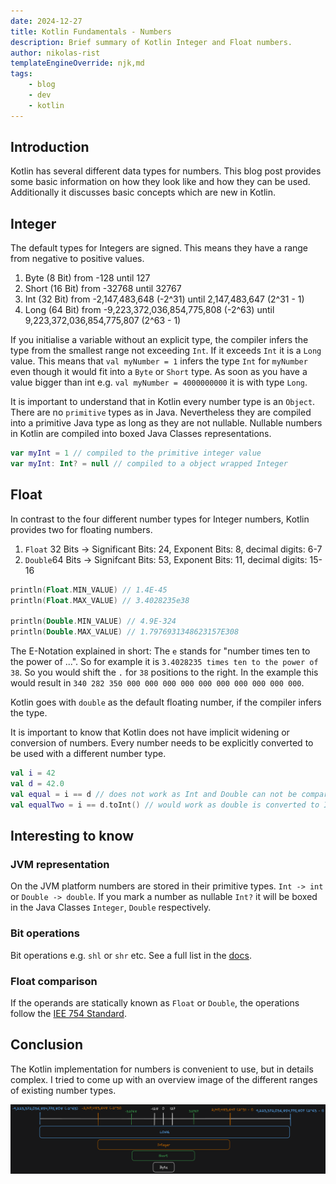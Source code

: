 ```yaml
---
date: 2024-12-27
title: Kotlin Fundamentals - Numbers
description: Brief summary of Kotlin Integer and Float numbers.
author: nikolas-rist
templateEngineOverride: njk,md
tags:
    - blog
    - dev
    - kotlin
---
```


## Introduction

Kotlin has several different data types for numbers. This blog post provides some basic information on how they look
like and how they can be used. Additionally it discusses basic concepts which are new in Kotlin.

## Integer

The default types for Integers are signed. This means they have a range from negative to positive values.

1. Byte (8 Bit) from -128 until 127
2. Short (16 Bit) from -32768 until 32767
3. Int (32 Bit) from -2,147,483,648 (-2^31) until 2,147,483,647 (2^31 - 1)
4. Long (64 Bit) from -9,223,372,036,854,775,808 (-2^63) until 9,223,372,036,854,775,807 (2^63 - 1)

If you initialise a variable without an explicit type, the compiler infers the type from the smallest range not
exceeding `Int`. If it exceeds `Int` it is a `Long` value.
This means that `val myNumber = 1` infers the type `Int` for `myNumber` even though it would fit into a `Byte`
or `Short` type.
As soon as you have a value bigger than int e.g. `val myNumber = 4000000000` it is with type `Long`.

It is important to understand that in Kotlin every number type is an `Object`. There are no `primitive` types as in
Java. Nevertheless they are compiled into a primitive Java type as long as they are not nullable. Nullable numbers in
Kotlin are compiled into boxed Java Classes representations.

```kotlin
var myInt = 1 // compiled to the primitive integer value
var myInt: Int? = null // compiled to a object wrapped Integer
```

## Float

In contrast to the four different number types for Integer numbers, Kotlin provides two for floating numbers.

1. `Float` 32 Bits -> Significant Bits: 24, Exponent Bits: 8, decimal digits: 6-7
2. `Double`64 Bits -> Signifcant Bits: 53, Exponent Bits: 11, decimal digits: 15-16

```kotlin
println(Float.MIN_VALUE) // 1.4E-45
println(Float.MAX_VALUE) // 3.4028235e38

println(Double.MIN_VALUE) // 4.9E-324
println(Double.MAX_VALUE) // 1.7976931348623157E308
```

The E-Notation explained in short: The `e` stands for "number times ten to the power of ...". So for example it
is `3.4028235 times ten to the power of 38`. So you would shift the `.` for `38` positions to the right. In the example
this would result in `340 282 350 000 000 000 000 000 000 000 000 000 000`.

Kotlin goes with `double` as the default floating number, if the compiler infers the type.

It is important to know that Kotlin does not have implicit widening or conversion of numbers. Every number needs to be
explicitly converted to be used with a different number type.

```kotlin
val i = 42
val d = 42.0
val equal = i == d // does not work as Int and Double can not be compared
val equalTwo = i == d.toInt() // would work as double is converted to Int.
```

## Interesting to know

### JVM representation

On the JVM platform numbers are stored in their primitive types. `Int -> int` or `Double -> double`. If you mark a number
as nullable `Int?` it will be boxed in the Java Classes `Integer`, `Double` respectively.

### Bit operations

Bit operations e.g. `shl` or `shr` etc. See a full list in the [docs](https://kotlinlang.org/docs/numbers.html#bitwise-operations).


### Float comparison

If the operands are statically known as `Float` or `Double`, the operations follow the [IEE 754 Standard](https://en.wikipedia.org/wiki/IEEE_754).

## Conclusion

The Kotlin implementation for numbers is convenient to use, but in details complex. I tried to come up with an overview
image of the different ranges of existing number types.

![Overview of Kotlin Number Types](../../assets/img/kotlin_numbers.png)
